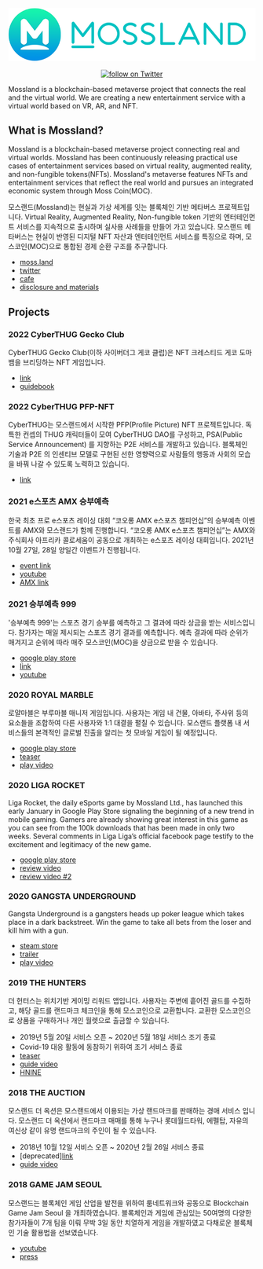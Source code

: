 <p align="center"> <img src="/mossland_logo.png"> </p>
<p align="center">
  <a href="https://twitter.com/intent/follow?screen_name=TheMossLand">
    <img src="https://img.shields.io/twitter/follow/TheMossLand.svg?style=social&label=Follow" alt="follow on Twitter">
  </a>
</p>
Mossland is a blockchain-based metaverse project that connects the real and the virtual world. We are creating a new entertainment service with a virtual world based on VR, AR, and NFT.

## What is Mossland?
Mossland is a blockchain-based metaverse project connecting real and virtual worlds. Mossland has been continuously releasing practical use cases of entertainment services based on virtual reality, augmented reality, and non-fungible tokens(NFTs). Mossland's metaverse features NFTs and entertainment services that reflect the real world and pursues an integrated economic system through Moss Coin(MOC).

모스랜드(Mossland)는 현실과 가상 세계를 잇는 블록체인 기반 메타버스 프로젝트입니다.
Virtual Reality, Augmented Reality, Non-fungible token 기반의 엔터테인먼트 서비스를 지속적으로 출시하며 실사용 사례들을 만들어 가고 있습니다. 모스랜드 메타버스는 현실이 반영된 디지털 NFT 자산과 엔터테인먼트 서비스를 특징으로 하며, 모스코인(MOC)으로 통합된 경제 순환 구조를 추구합니다. 

- [moss.land](https://www.moss.land/)
- [twitter](https://twitter.com/theMossland)
- [cafe](https://cafe.naver.com/themossland)
- [disclosure and materials](https://github.com/mossland/Disclosure-and-Materials)

## Projects

### 2022 CyberTHUG Gecko Club

CyberTHUG Gecko Club(이하 사이버더그 게코 클럽)은 NFT 크레스티드 게코 도마뱀을 브리딩하는 NFT 게임입니다. 

- [link](https://gecko.thecyberthug.com/)
- [guidebook](https://cyberthuggeckoclub.notion.site/CyberTHUG-Gecko-Club-Guidebook-2f5cb5a1b23d4257b75552d3190fdf76)

### 2022 CyberTHUG PFP-NFT

CyberTHUG는 모스랜드에서 시작한 PFP(Profile Picture) NFT 프로젝트입니다. 독특한 컨셉의 THUG 캐릭터들이 모여 CyberTHUG DAO를 구성하고, PSA(Public Service Announcement) 를 지향하는 P2E 서비스를 개발하고 있습니다. 블록체인 기술과 P2E 의 인센티브 모델로 구현된 선한 영향력으로 사람들의 행동과 사회의 모습을 바꿔 나갈 수 있도록 노력하고 있습니다.

- [link](https://www.thecyberthug.com/)

### 2021 e스포츠 AMX 승부예측

한국 최초 프로 e스포츠 레이싱 대회 “코오롱 AMX e스포츠 챔피언십”의 승부예측 이벤트를 AMX와 모스랜드가 함께 진행합니다. “코오롱 AMX e스포츠 챔피언십”는 AMX와 주식회사 아프리카 콜로세움이 공동으로 개최하는 e스포츠 레이싱 대회입니다. 2021년 10월 27일, 28일 양일간 이벤트가 진행됩니다.

- [event link](https://amx.s999.kr/)
- [youtube](https://www.youtube.com/watch?v=GvLMefVyoag)
- [AMX link](http://amxesports.com/)

### 2021 승부예측 999

'승부예측 999'는 스포츠 경기 승부를 예측하고 그 결과에 따라 상금을 받는 서비스입니다. 참가자는 매일 제시되는 스포츠 경기 결과를 예측합니다. 예측 결과에 따라 순위가 매겨지고 순위에 따라 매주 모스코인(MOC)을 상금으로 받을 수 있습니다.

- [google play store](https://play.google.com/store/apps/details?id=com.mossland.s999)
- [link](https://s999.kr/)
- [youtube](https://www.youtube.com/watch?v=H1-C9yFOY1c)

### 2020 ROYAL MARBLE

로얄마블은 부루마블 매니저 게임입니다. 사용자는 게임 내 건물, 아바타, 주사위 등의 요소들을 조합하여 다른 사용자와 1:1 대결을 펼칠 수 있습니다. 모스랜드 플랫폼 내 서비스들의 본격적인 글로벌 진출을 알리는 첫 모바일 게임이 될 예정입니다.

- [google play store](https://play.google.com/store/apps/details?id=com.realityreflection.mossmarblemanager)
- [teaser](https://www.youtube.com/watch?v=D0z5kfR-bz0)
- [play video](https://www.youtube.com/watch?v=FDB3ZWa-_aY)

### 2020 LIGA ROCKET

Liga Rocket, the daily eSports game by Mossland Ltd., has launched this early January in Google Play Store signaling the beginning of a new trend in mobile gaming. Gamers are already showing great interest in this game as you can see from the 100k downloads that has been made in only two weeks. Several comments in Liga Liga’s official facebook page testify to the excitement and legitimacy of the new game. 

- [google play store](https://play.google.com/store/apps/details?id=com.rr.luckyrocket)
- [review video](https://www.youtube.com/watch?v=_YbXRTrhoyU)
- [review video #2](https://www.youtube.com/watch?v=0garrEIsapw)

### 2020 GANGSTA UNDERGROUND

Gangsta Underground is a gangsters heads up poker league which takes place in a dark backstreet. Win the game to take all bets from the loser and kill him with a gun.

- [steam store](https://store.steampowered.com/app/689720/Gangsta_Underground__The_Poker/)
- [trailer](https://www.youtube.com/watch?v=Byga2vszaYo)
- [play video](https://www.youtube.com/watch?v=SwDmQECNGTc)

### 2019 THE HUNTERS

더 헌터스는 위치기반 게이밍 리워드 앱입니다. 사용자는 주변에 흩어진 골드를 수집하고, 해당 골드를 랜드마크 체크인을 통해 모스코인으로 교환합니다. 교환한 모스코인으로 상품을 구매하거나 개인 월렛으로 출금할 수 있습니다.
- 2019년 5월 20일 서비스 오픈 ~ 2020년 5월 18일 서비스 조기 종료
- Covid-19 대응 활동에 동참하기 위하여 조기 서비스 종료
- [teaser](https://www.youtube.com/watch?v=wkkjPZlsCL8)
- [guide video](https://www.youtube.com/watch?v=3vv0suiKr4Q)
- [HNINE](https://www.hnine.com/project/the-hunters-app.html)

### 2018 THE AUCTION

모스랜드 더 옥션은 모스랜드에서 이용되는 가상 랜드마크를 판매하는 경매 서비스 입니다. 모스랜드 더 옥션에서 랜드마크 매매를 통해 누구나 롯데월드타워, 에펠탑, 자유의 여신상 같이 유명 랜드마크의 주인이 될 수 있습니다.
- 2018년 10월 12일 서비스 오픈 ~ 2020년 2월 26일 서비스 종료
- [deprecated][link](https://www.moss.land/#)
- [guide video](https://www.youtube.com/watch?v=wySgBhPkfi8)

### 2018 GAME JAM SEOUL

모스랜드는 블록체인 게임 산업을 발전을 위하여 룸네트워크와 공동으로 Blockchain Game Jam Seoul 을 개최하였습니다. 블록체인과 게임에 관심있는 50여명의 다양한 참가자들이 7개 팀을 이뤄 무박 3일 동안 치열하게 게임을 개발하였고 다채로운 블록체인 기술 활용법을 선보였습니다.

- [youtube](https://www.youtube.com/watch?v=dXG6vp8MtTU)
- [press](https://decenter.kr/NewsView/1S3E9SRMYB/GZ03)
